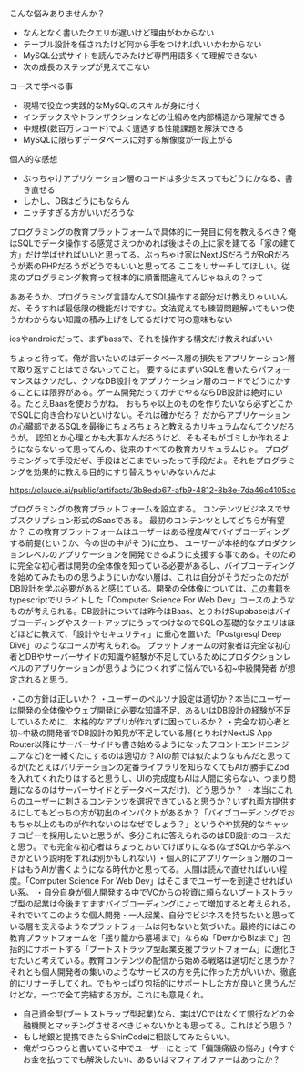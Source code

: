 こんな悩みありませんか？
- なんとなく書いたクエリが遅いけど理由がわからない
- テーブル設計を任されたけど何から手をつければいいかわからない
- MySQL公式サイトを読んでみたけど専門用語多くて理解できない
- 次の成長のステップが見えてこない

コースで学べる事
- 現場で役立つ実践的なMySQLのスキルが身に付く
- インデックスやトランザクションなどの仕組みを内部構造から理解できる
- 中規模(数百万レコード)でよく遭遇する性能課題を解決できる
- MySQLに限らずデータベースに対する解像度が一段上がる


個人的な感想
- ぶっちゃけアプリケーション層のコードは多少ミスってもどうにかなる、書き直せる
- しかし、DBはどうにもならん
- ニッチすぎる方がいいだろうな

プログラミングの教育プラットフォームで具体的に一発目に何を教えるべき？俺はSQLでデータ操作する感覚さえつかめれば後はその上に家を建てる「家の建て方」だけ学ばせればいいと思ってる。ぶっちゃけ家はNextJSだろうがRoRだろうが素のPHPだろうがどうでもいいと思ってる ここをリサーチしてほしい。従来のプログラミング教育って根本的に順番間違えてんじゃねえの？って

ああそうか、プログラミング言語なんてSQL操作する部分だけ教えりゃいいんだ、そうすれば最低限の機能だけですむ。文法覚えても練習問題解いてもいつ使うかわからない知識の積み上げをしてるだけで何の意味もない

iosやandroidだって、まずbassで、それを操作する構文だけ教えればいい

ちょっと待って。俺が言いたいのはデータベース層の損失をアプリケーション層で取り返すことはできないってこと。
要するにまずいSQLを書いたらパフォーマンスはクソだし、クソなDB設計をアプリケーション層のコードでどうにかすることには限界がある。ゲーム開発だってガチでやるならDB設計は絶対にいる。たとえBaasを使おうがね。
おもちゃ以上のものを作りたいなら必ずどこかでSQLに向き合わないといけない。それは確かだろ？
だからアプリケーションの心臓部であるSQLを最後にちょろちょろと教えるカリキュラムなんてクソだろうが。
認知とか心理とかも大事なんだろうけど、そもそもがゴミしか作れるようにならないって思ってんの、従来のすべての教育カリキュラムじゃ。
プログラミングって手段だぜ、手段はどこまでいったって手段だよ。それをプログラミングを効果的に教える目的にすり替えちゃいみないんだよ

https://claude.ai/public/artifacts/3b8edb67-afb9-4812-8b8e-7da46c4105ac


プログラミングの教育プラットフォームを設立する。
コンテンツビジネスでサブスクリプション形式のSaasである。
最初のコンテンツとしてどちらが有望か？
この教育プラットフォームはユーザーはある程度AIでバイブコーディングする前提(というか、今の世の中がそう)に立ち、
ユーザーが本格的なプロダクションレベルのアプリケーションを開発できるように支援する事である。そのために完全な初心者は開発の全体像を知っている必要があるし、バイブコーディングを始めてみたものの思うようにいかない層は、これは自分がそうだったのだがDB設計を学ぶ必要があると感じている。開発の全体像については、[この書籍](https://gihyo.jp/book/2024/978-4-297-14571-2)をtypescriptでリライトした「Computer Science For Web Dev」コースのようなものが考えられる。DB設計については昨今はBaas、とりわけSupabaseはバイブコーディングやスタートアップにうってつけなのでSQLの基礎的なクエリはほどほどに教えて、「設計やセキュリティ」に重心を置いた「Postgresql Deep Dive」のようなコースが考えられる。
プラットフォームの対象者は完全な初心者とDBやサーバーサイドの知識や経験が不足しているためにプロダクションレベルのアプリケーションが思うようにつくれずに悩んでいる初~中級開発者
が想定されると思う。

・この方針は正しいか？
・ユーザーのペルソナ設定は適切か？本当にユーザーは開発の全体像やウェブ開発に必要な知識不足、あるいはDB設計の経験が不足しているために、本格的なアプリが作れずに困っているか？
・完全な初心者と初~中級の開発者でDB設計の知見が不足している層(とりわけNextJS App Router以降にサーバーサイドも書き始めるようになったフロントエンドエンジニアなど)を一緒くたにするのは適切か？AIの前では似たようなもんだと思ってるが(たとえばバリデーションの定番ライブラリを知らなくてもAIが勝手にZodを入れてくれたりはすると思うし、UIの完成度もAIは人間に劣らない、つまり問題になるのはサーバーサイドとデータベースだけ)、どう思うか？
・本当にこれらのユーザーに刺さるコンテンツを選択できていると思うか？いずれ両方提供するにしてもどっちの方が初出のインパクトがあるか？「バイブコーディングでおもちゃ以上のものが作れないのはなぜでしょう？」というやや挑発的なキャッチコピーを採用したいと思うが、多分これに答えられるのはDB設計のコースだと思う。でも完全な初心者はちょっとおいてけぼりになる(なぜSQLから学ぶべきかという説明をすれば別かもしれない)
・個人的にアプリケーション層のコードはもうAIが書くようになる時代かと思ってる。人間は読んで直せればいい程度。「Computer Science For Web Dev」はそこまでユーザーを到達させればいい系。
・自分自身が個人開発する中でVCからの投資に頼らないブートストラップ型の起業は今後ますますバイブコーディングによって増加すると考えられる。それでいてこのような個人開発・一人起業、自分でビジネスを持ちたいと思っている層を支えるようなプラットフォームは何もないと気づいた。最終的にはこの教育プラットフォームを「揺り籠から墓場まで」ならぬ「DevからBizまで」包括的にサポートする「ブートストラップ型起業支援プラットフォーム」に進化させたいと考えている。教育コンテンツの配信から始める戦略は適切だと思うか？それとも個人開発者の集いのようなサービスの方を先に作った方がいいか、徹底的にリサーチしてくれ。でもやっぱり包括的にサポートした方が良いと思うんだけどな。一つで全て完結する方が。これにも意見くれ。
- 自己資金型(ブートストラップ型起業)なら、実はVCではなくて銀行などの金融機関とマッチングさせるべきじゃないかとも思ってる。これはどう思う？
- もし地銀と提携できたらShinCodeに相談してみたらいい。
- 俺がつらつらと書いている中でユーザーにとって「偏頭痛級の悩み」(今すぐお金を払ってでも解決したい)、あるいはマフィアオファーはあったか？